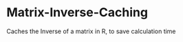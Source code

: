 Matrix-Inverse-Caching
======================

Caches the Inverse of a matrix in R, to save calculation time
